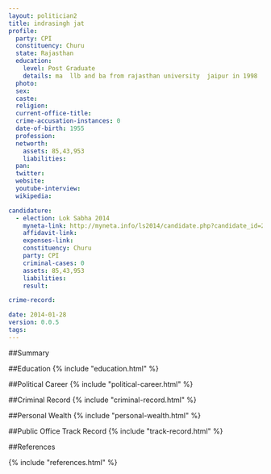 ```yaml
---
layout: politician2
title: indrasingh jat
profile: 
  party: CPI
  constituency: Churu
  state: Rajasthan
  education: 
    level: Post Graduate
    details: ma  llb and ba from rajasthan university  jaipur in 1998  1981 and 1974
  photo: 
  sex: 
  caste: 
  religion: 
  current-office-title: 
  crime-accusation-instances: 0
  date-of-birth: 1955
  profession: 
  networth: 
    assets: 85,43,953
    liabilities: 
  pan: 
  twitter: 
  website: 
  youtube-interview: 
  wikipedia: 

candidature: 
  - election: Lok Sabha 2014
    myneta-link: http://myneta.info/ls2014/candidate.php?candidate_id=2315
    affidavit-link: 
    expenses-link: 
    constituency: Churu 
    party: CPI
    criminal-cases: 0
    assets: 85,43,953
    liabilities: 
    result:  

crime-record: 

date: 2014-01-28
version: 0.0.5
tags: 
---
```

##Summary


##Education
{% include "education.html" %}


##Political Career
{% include "political-career.html" %}


##Criminal Record
{% include "criminal-record.html" %}


##Personal Wealth
{% include "personal-wealth.html" %}


##Public Office Track Record
{% include "track-record.html" %}


##References


{% include "references.html" %}